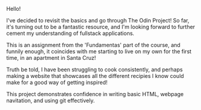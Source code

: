 Hello! 

I've decided to revisit the basics and go through The Odin Project! So far, it's turning out to be a fantastic resource, and I'm looking forward to further cement my understanding of fullstack applications. 

This is an assignment from the 'Fundamentas' part of the course, and funnily enough, it coincides with me starting to live on my own for the first time, in an apartment in Santa Cruz! 

Truth be told, I have been struggling to cook consistently, and perhaps making a website that showcases all the different recipies I know could make for a good way of getting inspired! 

This project demonstrates confidence in writing basic HTML, webpage navitation, and using git effectively.